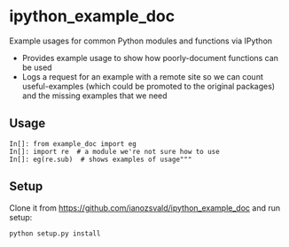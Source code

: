 # ipython_example_doc
Example usages for common Python modules and functions via IPython

* Provides example usage to show how poorly-document functions can be used
* Logs a request for an example with a remote site so we can count useful-examples (which could be promoted to the original packages) and the missing examples that we need

## Usage

```
In[]: from example_doc import eg
In[]: import re  # a module we're not sure how to use
In[]: eg(re.sub)  # shows examples of usage"""
```

## Setup

Clone it from https://github.com/ianozsvald/ipython_example_doc and run setup:

```python setup.py install```

